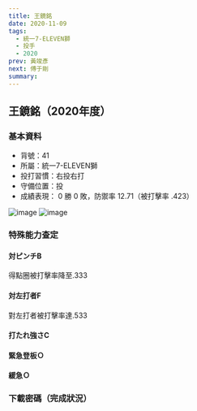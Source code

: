 ```yaml
---
title: 王鏡銘
date: 2020-11-09
tags:
  - 統一7-ELEVEN獅
  - 投手
  - 2020
prev: 黃竣彥
next: 傅于剛
summary: 
---
```


## 王鏡銘（2020年度）

### 基本資料
- 背號：41
- 所屬：統一7-ELEVEN獅
- 投打習慣：右投右打
- 守備位置：投
- 成績表現： 0 勝 0 敗，防禦率 12.71（被打擊率 .423）

![image](https://i.imgur.com/kyzK8ov.jpg)
![image](https://i.imgur.com/ZCy7SQP.jpg)

### 特殊能力查定
#### 対ピンチB
得點圈被打擊率降至.333
#### 対左打者F
對左打者被打擊率達.533
#### 打たれ強さC
#### 緊急登板Ｏ
#### 緩急Ｏ
### 下載密碼（完成狀況）